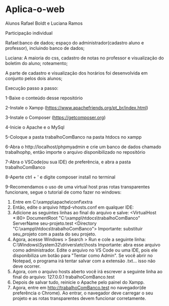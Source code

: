 # Aplica-o-web

Alunos Rafael Boldt e Luciana Ramos

Participação individual

Rafael:banco de dados; espaço do administrador(cadastro aluno e professor), incluindo banco de dados;

Luciana: A maioria do css, cadastro de notas no professor e visualização do boletim do aluno; roteamento;

A parte de cadastro e visualização dos horários foi desenvolvida em conjunto pelos dois alunos;


Execução passo a passo:

1-Baixe o conteúdo desse repositório

2-Instale o Xampp (https://www.apachefriends.org/pt_br/index.html)

3-Instale o Composer (https://getcomposer.org)

4-Inicie o Apache e o MySql

5-Coloque a pasta trabalhoComBanco na pasta htdocs no xampp

6-Abra o http://localhost/phpmyadmin e crie um banco de dados chamado trabalhophp, então importe o arquivo disponibilizado no repositório

7-Abra o VSCode(ou sua IDE) de preferência, e abra a pasta trabalhoComBanco

8-Aperte ctrl + ' e digite composer install no terminal

9-Recomendamos o uso de uma virtual host pras rotas transparentes funcionare, segue o tutorial de como fazer no windows:

  1. Entre em C:\xampp\apache\conf\extra
  2. Então, edite o arquivo httpd-vhosts.conf em qualquer IDE:
  3. Adicione as seguintes linhas ao final do arquivo e salve:
    <VirtualHost *:80>
    DocumentRoot "C:\xampp\htdocs\trabalhoComBanco"
    ServerName seu-projeto.test
    <Directory "C:\xampp\htdocs\trabalhoComBanco">
    </Directory>
    </VirtualHost>
    Importante: substituir seu_projeto com a pasta do seu projeto.
  4. Agora, acesse Windows > Search > Run e cole a seguinte linha:
    C:\Windows\System32\drivers\etc\hosts
    Importante: abra esse arquivo como administrador. Edite o arquivo no VS Code ou uma IDE,
    pois ele disponibiliza um botão para "Tentar como Admin". Se você abrir no Notepad, o
    programa irá tentar salvar com a extensão .txt... isso não deve ocorrer.
  5. Agora, com o arquivo hosts aberto você irá escrever a seguinte linha ao final do arquivo:
    127.0.0.1 trabalhoComBanco.test
  6. Depois de salvar tudo, reinicie o Apache pelo painel do Xampp.
  7. Agora, entre em http://trabalhoComBanco.test no navegador(de preferência o Chrome). Ao entrar, o navegador deve
  carregar o seu projeto e as rotas transparentes devem funcionar corretamente.
